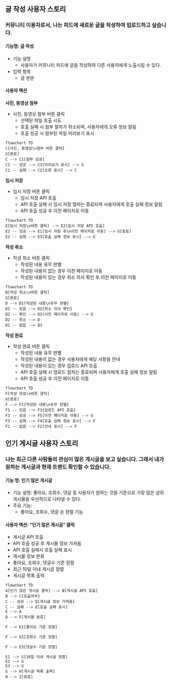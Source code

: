 ## 글 작성 사용자 스토리

### 커뮤니티 이용자로서, 나는 피드에 새로운 글을 작성하여 업로드하고 싶습니다.

#### 기능명: 글 작성

- 기능 설명
    - 사용자가 커뮤니티 피드에 글을 작성하여 다른 사용자에게 노출시킬 수 있다.
- 입력 항목
    - 글 본문

#### 사용자 액션

**사진, 동영상 첨부**

- 사진, 동영상 첨부 버튼 클릭
    - 선택된 파일 호출 시도
    - 호출 실패 시 첨부 절차가 취소되며, 사용자에게 오류 정보 알림
    - 호출 성공 시 첨부된 파일 미리보기 표시

```mermaid
flowchart TD
C[사진, 동영상\n첨부 버튼 클릭]
G[종료]
C --> C1[첨부 성공]
C1 -- 성공 --> C3[미리보기 표시] --> G
C1 -- 실패 --> C2[오류 표시] --> C
```

**임시 저장**

- 임시 저장 버튼 클릭
    - 임시 저장 API 호출
    - API 호출 실패 시 임시 저장 절차는 종료되며 사용자에게 호출 실패 정보 알림
    - API 호출 성공 후 이전 페이지로 이동

```mermaid
flowchart TD
E[임시 저장\n버튼 클릭] --> E2[임시 저장 API 호출] 
E2 -- 성공 --> E1[임시 저장 후\n이전 페이지로 이동] --> G[종료]
E2 -- 실패 --> E3[호출 실패 정보 표시] --> E
```

**작성 취소**

- 작성 취소 버튼 클릭
    - 작성된 내용 유무 판별
    - 작성된 내용이 없는 경우 이전 페이지로 이동
    - 작성된 내용이 있는 경우 취소 의사 확인 후 이전 페이지로 이동

```mermaid
flowchart TD
D[작성 취소\n버튼 클릭]
G[종료]
D --> D1{작성된 내용\n유무 판별}
D1 -- 있음 --> D2{취소 의사 확인}
D2 -- 확인 --> D3[이전 페이지로 이동] --> G
D2 -- 취소 --> D
D1 -- 없음 --> D3
```

**작성 완료**

- 작성 완료 버튼 클릭
    - 작성된 내용 유무 판별
    - 작성된 내용이 없는 경우 사용자에게 해당 사항을 안내
    - 작성된 내용이 있는 경우 업로드 API 호출
    - API 호출 실패 시 업로드 절차는 종료되며 사용자에게 호출 실패 정보 알림
    - API 호출 성공 후 이전 페이지로 이동

```mermaid
flowchart TD
F[작성 완료\n버튼 클릭]
G[종료]
F --> F1{작성된 내용\n유무 판별}
F1 -- 있음 --> F3{업로드 API 호출}
F3 -- 성공 --> F5[이전 페이지로 이동] --> G
F3 -- 실패 --> F4[호출 실패 정보 표시] --> F
F1 -- 없음 --> F2[안내 표시] --> F
```


## 인기 게시글 사용자 스토리

### 나는 최근 다른 사람들의 관심이 많은 게시글을 보고 싶습니다. 그래서 내가 원하는 게시글과 현재 트랜드 확인할 수 있습니다.

#### 기능 명: 인기 많은 게시글

- 기능 설명: 좋아요, 조회수, 댓글 등 사용자가 원하는 것을 기준으로 가장 많은 상위 게시물을 우선적으로 나타낼 수 있다.
- 주요 기능:
    - 좋아요, 조회수, 댓글 순 정렬 기능

#### 사용자 액션: “인기 많은 게시글” 클릭

- 게시글 API  호출
- API 호출 성공 후 게시물 정보 가져옴
- API 호출 실패시 호출 실패 표시
- 게시물 정보 분류
- 좋아요, 조회수, 댓글수 기준 정렬
- 최근 10일 이내 게시글 정렬
- 게시글 목록 출력

```mermaid
flowchart TD
A[인기 많은 게시글 클릭] --> B[게시글 API 호출]
B --> C{호출여부}
C -- 성공 --> D[게시글 정보 가져옴]
C -- 실패 --> E[호출 실패 표시]
E --> A
D --> F[게시물 분류]

F --> E1[좋아요 기준 정렬]

F --> E2[조회수 기준 정렬]

F --> E3[댓글수 기준 정렬]

E1 --> G[10일 이내 게시글 정렬]
E2 --> G
E3 --> G
G --> H[게시글 목록 출력]
H --> Z[종료]

```